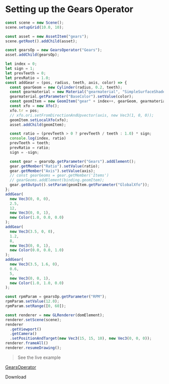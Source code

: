 # Setting up the Gears Operator


```javascript
const scene = new Scene();
scene.setupGrid(10.0, 10);

const asset = new AssetItem("gears");
scene.getRoot().addChild(asset);

const gearsOp = new GearsOperator("Gears");
asset.addChild(gearsOp);

let index = 0;
let sign = 1;
let prevTeeth = 0;
let prevRatio = 1.0;
const addGear = (pos, radius, teeth, axis, color) => {
  const gearGeom = new Cylinder(radius, 0.2, teeth);
  const gearmaterial = new Material("gearmaterial", "SimpleSurfaceShader");
  gearmaterial.getParameter("BaseColor").setValue(color);
  const geomItem = new GeomItem("gear" + index++, gearGeom, gearmaterial);
  const xfo = new Xfo();
  xfo.tr = pos;
  // xfo.ori.setFromDirectionAndUpvector(axis, new Vec3(1, 0, 0));
  geomItem.setLocalXfo(xfo);
  asset.addChild(geomItem);

  const ratio = (prevTeeth > 0 ? prevTeeth / teeth : 1.0) * sign;
  console.log(index, ratio)
  prevTeeth = teeth;
  prevRatio = ratio;
  sign = -sign;

  const gear = gearsOp.getParameter("Gears").addElement();
  gear.getMember("Ratio").setValue(ratio);
  gear.getMember("Axis").setValue(axis);
  // const gearGeoms = gear.getMember('Items')
  // gearGeoms.addElement(binding.geomItem);
  gear.getOutput().setParam(geomItem.getParameter("GlobalXfo"));
};
addGear(
  new Vec3(0, 0, 0),
  2.5,
  12,
  new Vec3(0, 0, 1),
  new Color(1.0, 0.0, 0.0)
);
addGear(
  new Vec3(3.5, 0, 0),
  1.2,
  8,
  new Vec3(0, 0, 1),
  new Color(0.0, 0.0, 1.0)
);
addGear(
  new Vec3(3.5, 1.6, 0),
  0.6,
  5,
  new Vec3(0, 0, 1),
  new Color(1.0, 1.0, 0.0)
);

const rpmParam = gearsOp.getParameter("RPM");
rpmParam.setValue(12.0);
rpmParam.setRange([0, 60]);

const renderer = new GLRenderer(domElement);
renderer.setScene(scene);
renderer
  .getViewport()
  .getCamera()
  .setPositionAndTarget(new Vec3(15, 15, 10), new Vec3(0, 0, 0));
renderer.frameAll()
renderer.resumeDrawing();
```



> See the live example

[GearsOperator](./GearsOperator.html ':include :type=iframe width=100% height=800px')

<div class="download-section">
  <a class="download-btn" title="Download"
    onClick="downloadTutorial('gears-operator.zip', ['/tutorials/GearsOperator.html'])" download>
    Download
  </a>
</div>
<br>


